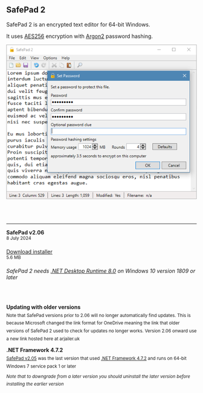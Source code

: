 ## SafePad 2

SafePad 2 is an encrypted text editor for 64-bit Windows.

It uses [AES256](https://en.wikipedia.org/wiki/Advanced_Encryption_Standard) encryption with [Argon2](https://en.wikipedia.org/wiki/Argon2) password hashing.

![SafePad 2 screenshot](SafePad2.png)

<br /><br />

---

<strong>SafePad v2.06</strong><br />
<sup>8 July 2024</sup>

[Download installer](https://github.com/Arjailer/arjailer.github.io/releases/download/SafePad-2/SafePad.2.Setup.exe)<br />
<sup>5.6 MB</sup>

_SafePad 2 needs [.NET Desktop Runtime 8.0](https://dotnet.microsoft.com/en-us/download/dotnet/8.0#runtime-desktop-8.0.2) on Windows 10 version 1809 or later_

<br /><br />

<strong>Updating with older versions</strong><br />
<sub>Note that SafePad versions prior to 2.06 will no longer automatically find updates. This is because Microsoft changed the link format for OneDrive meaning the link that older versions of SafePad 2 used to check for updates no longer works. Version 2.06 onward use a new link hosted here at arjailer.uk</sub>

<strong>.NET Framework 4.7.2</strong><br />
<sub>[SafePad v2.05](https://github.com/Arjailer/arjailer.github.io/releases/download/SafePad-2-dotnet-4/SafePad.2.Setup.v2.05.exe) was the last version that used [.NET Framework 4.7.2](https://dotnet.microsoft.com/download/dotnet-framework) and runs on 64-bit Windows 7 service pack 1 or later</sub>

<sup>_Note that to downgrade from a later version you should uninstall the later version before installing the earlier version_</sup>
